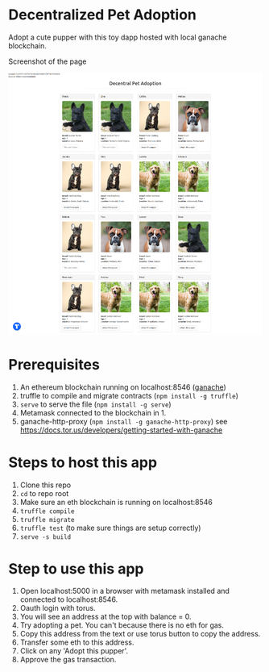 # Decentralized Pet Adoption

Adopt a cute pupper with this toy dapp hosted with local ganache blockchain.

Screenshot of the page  

![Screenshot of the frontpage](screenshot.png)

# Prerequisites

1. An ethereum blockchain running on localhost:8546 ([ganache](https://www.trufflesuite.com/ganache))
2. truffle to compile and migrate contracts (`npm install -g truffle`)
3. `serve` to serve the file (`npm install -g serve`)
4. Metamask connected to the blockchain in 1.
5. ganache-http-proxy (`npm install -g ganache-http-proxy`) see https://docs.tor.us/developers/getting-started-with-ganache

# Steps to host this app

1. Clone this repo
2. `cd` to repo root
3. Make sure an eth blockchain is running on localhost:8546
3. `truffle compile`
4. `truffle migrate`
5. `truffle test` (to make sure things are setup correctly)
6. `serve -s build`

# Step to use this app

1. Open localhost:5000 in a browser with metamask installed and connected to localhost:8546.
2. Oauth login with torus.
3. You will see an address at the top with balance = 0.
4. Try adopting a pet. You can't because there is no eth for gas.
5. Copy this address from the text or use torus button to copy the address.
6. Transfer some eth to this address.
7. Click on any 'Adopt this pupper'.
8. Approve the gas transaction.
